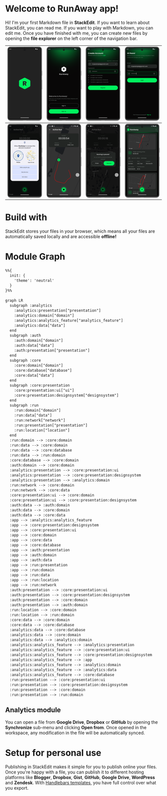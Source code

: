 # Welcome to RunAway app!

Hi! I'm your first Markdown file in **StackEdit**. If you want to learn about StackEdit, 
you can read me. If you want to play with Markdown, you can edit me. 
Once you have finished with me, you can create new files by opening the **file explorer** 
on the left corner of the navigation bar.

| ![screenshot1](screenshots/Screenshot_1.png) | ![screenshot2](screenshots/Screenshot_2.png) | ![screenshot3](screenshots/Screenshot_3.png) | ![screenshot4](screenshots/Screenshot_4.png) |
|----------------------------------------------|----------------------------------------------|----------------------------------------------|----------------------------------------------|
| ![screenshot5](screenshots/Screenshot_5.png) | ![screenshot6](screenshots/Screenshot_6.png) | ![screenshot7](screenshots/Screenshot_7.png) | ![screenshot8](screenshots/Screenshot_8.png) |

# Build with

StackEdit stores your files in your browser, which means all your files are automatically saved 
locally and are accessible **offline!**

# Module Graph
```mermaid
%%{
  init: {
    'theme': 'neutral'
  }
}%%

graph LR
  subgraph :analytics
    :analytics:presentation["presentation"]
    :analytics:domain["domain"]
    :analytics:analytics_feature["analytics_feature"]
    :analytics:data["data"]
  end
  subgraph :auth
    :auth:domain["domain"]
    :auth:data["data"]
    :auth:presentation["presentation"]
  end
  subgraph :core
    :core:domain["domain"]
    :core:database["database"]
    :core:data["data"]
  end
  subgraph :core:presentation
    :core:presentation:ui["ui"]
    :core:presentation:designsystem["designsystem"]
  end
  subgraph :run
    :run:domain["domain"]
    :run:data["data"]
    :run:network["network"]
    :run:presentation["presentation"]
    :run:location["location"]
  end
  :run:domain --> :core:domain
  :run:data --> :core:domain
  :run:data --> :core:database
  :run:data --> :run:domain
  :core:database --> :core:domain
  :auth:domain --> :core:domain
  :analytics:presentation --> :core:presentation:ui
  :analytics:presentation --> :core:presentation:designsystem
  :analytics:presentation --> :analytics:domain
  :run:network --> :core:domain
  :run:network --> :core:data
  :core:presentation:ui --> :core:domain
  :core:presentation:ui --> :core:presentation:designsystem
  :auth:data --> :auth:domain
  :auth:data --> :core:domain
  :auth:data --> :core:data
  :app --> :analytics:analytics_feature
  :app --> :core:presentation:designsystem
  :app --> :core:presentation:ui
  :app --> :core:domain
  :app --> :core:data
  :app --> :core:database
  :app --> :auth:presentation
  :app --> :auth:domain
  :app --> :auth:data
  :app --> :run:presentation
  :app --> :run:domain
  :app --> :run:data
  :app --> :run:location
  :app --> :run:network
  :auth:presentation --> :core:presentation:ui
  :auth:presentation --> :core:presentation:designsystem
  :auth:presentation --> :core:domain
  :auth:presentation --> :auth:domain
  :run:location --> :core:domain
  :run:location --> :run:domain
  :core:data --> :core:domain
  :core:data --> :core:database
  :analytics:data --> :core:database
  :analytics:data --> :core:domain
  :analytics:data --> :analytics:domain
  :analytics:analytics_feature --> :analytics:presentation
  :analytics:analytics_feature --> :core:presentation:ui
  :analytics:analytics_feature --> :core:presentation:designsystem
  :analytics:analytics_feature --> :app
  :analytics:analytics_feature --> :analytics:domain
  :analytics:analytics_feature --> :analytics:data
  :analytics:analytics_feature --> :core:database
  :run:presentation --> :core:presentation:ui
  :run:presentation --> :core:presentation:designsystem
  :run:presentation --> :core:domain
  :run:presentation --> :run:domain
```

## Analytics module

You can open a file from **Google Drive**, **Dropbox** or **GitHub** by opening the **Synchronize** 
sub-menu and clicking **Open from**. Once opened in the workspace, any modification in the file will 
be automatically synced.

# Setup for personal use

Publishing in StackEdit makes it simple for you to publish online your files. Once you're happy 
with a file, you can publish it to different hosting platforms like **Blogger**, **Dropbox**, 
**Gist**, **GitHub**, **Google Drive**, **WordPress** and **Zendesk**. 
With [Handlebars templates](http://handlebarsjs.com/), you have full control over what you export.
